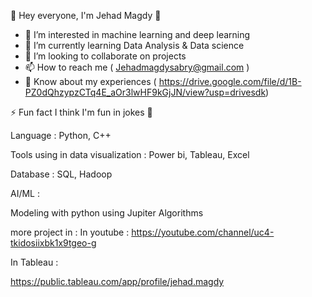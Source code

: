 👋 Hey everyone, I'm Jehad Magdy 👋


- 👀 I’m interested in machine learning and deep learning 
- 🌱 I’m currently learning Data Analysis & Data science
- 💞️ I’m looking to collaborate on projects 
- 📫 How to reach me (  Jehadmagdysabry@gmail.com ) 
- 📄 Know about my experiences ( https://drive.google.com/file/d/1B-PZ0dQhzypzCTq4E_aOr3lwHF9kGjJN/view?usp=drivesdk)
 
⚡ Fun fact I think I'm fun in jokes  🐸

Language : 
Python, C++ 

Tools using in data visualization : 
Power bi,  Tableau, Excel 

Database : 
SQL, Hadoop 

AI/ML : 

Modeling with python using Jupiter 
Algorithms 

more project in : 
In youtube :
https://youtube.com/channel/uc4-tkidosiixbk1x9tgeo-g

In Tableau :

https://public.tableau.com/app/profile/jehad.magdy


<!---
Gehad77/Gehad77 is a ✨ special ✨ repository because its `README.md` (this file) appears on your GitHub profile.
You can click the Preview link to take a look at your changes.
--->
